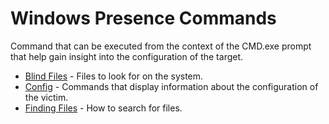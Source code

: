 # Windows Presence Commands

Command that can be executed from the context of the CMD.exe prompt that help gain insight into the configuration of the target.

  * [Blind Files](blind.md) - Files to look for on the system.
  * [Config](windows_cmd_config.md) - Commands that display information about the configuration of the victim.
  * [Finding Files](find_files.md) - How to search for files.